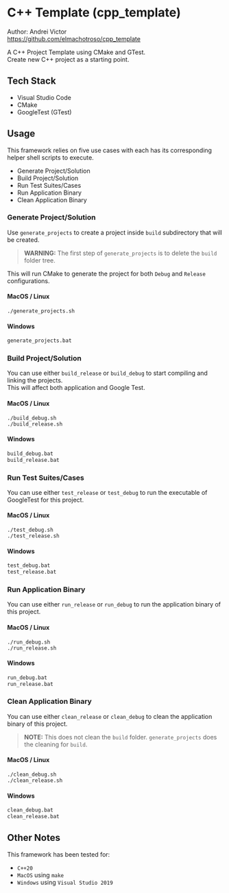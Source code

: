 # C++ Template (cpp_template)

Author: Andrei Victor  
https://github.com/elmachotroso/cpp_template

A C++ Project Template using CMake and GTest.  
Create new C++ project as a starting point.

## Tech Stack
* Visual Studio Code
* CMake
* GoogleTest (GTest)

## Usage
This framework relies on five use cases with each has its corresponding helper shell scripts to execute.
* Generate Project/Solution
* Build Project/Solution
* Run Test Suites/Cases
* Run Application Binary
* Clean Application Binary
  
### Generate Project/Solution
Use `generate_projects` to create a project inside `build` subdirectory that will be created.

>**WARNING:** The first step of `generate_projects` is to delete the `build` folder tree.

This will run CMake to generate the project for both `Debug` and `Release` configurations.

#### MacOS / Linux
```/bin/bash
./generate_projects.sh
```

#### Windows
```cmd
generate_projects.bat
```

### Build Project/Solution
You can use either `build_release` or `build_debug` to start compiling and linking the projects.  
This will affect both application and Google Test.

#### MacOS / Linux
```/bin/bash
./build_debug.sh
./build_release.sh
```

#### Windows
```cmd
build_debug.bat
build_release.bat
```

### Run Test Suites/Cases
You can use either `test_release` or `test_debug` to run the executable of GoogleTest for this project.

#### MacOS / Linux
```/bin/bash
./test_debug.sh
./test_release.sh
```

#### Windows
```cmd
test_debug.bat
test_release.bat
```

### Run Application Binary
You can use either `run_release` or `run_debug` to run the application binary of this project.

#### MacOS / Linux
```/bin/bash
./run_debug.sh
./run_release.sh
```

#### Windows
```cmd
run_debug.bat
run_release.bat
```

### Clean Application Binary
You can use either `clean_release` or `clean_debug` to clean the application binary of this project.
>**NOTE:** This does not clean the `build` folder. `generate_projects` does the cleaning for `build`.

#### MacOS / Linux
```/bin/bash
./clean_debug.sh
./clean_release.sh
```

#### Windows
```cmd
clean_debug.bat
clean_release.bat
```

## Other Notes
This framework has been tested for:
* `C++20`
* `MacOS` using `make`
* `Windows` using `Visual Studio 2019`